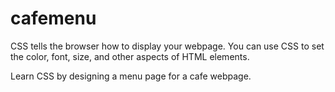 # cafemenu
CSS tells the browser how to display your webpage. You can use CSS to set the color, font, size, and other aspects of HTML elements.

Learn CSS by designing a menu page for a cafe webpage.
